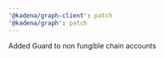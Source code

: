 ```yaml
---
'@kadena/graph-client': patch
'@kadena/graph': patch
---
```


Added Guard to non fungible chain accounts
